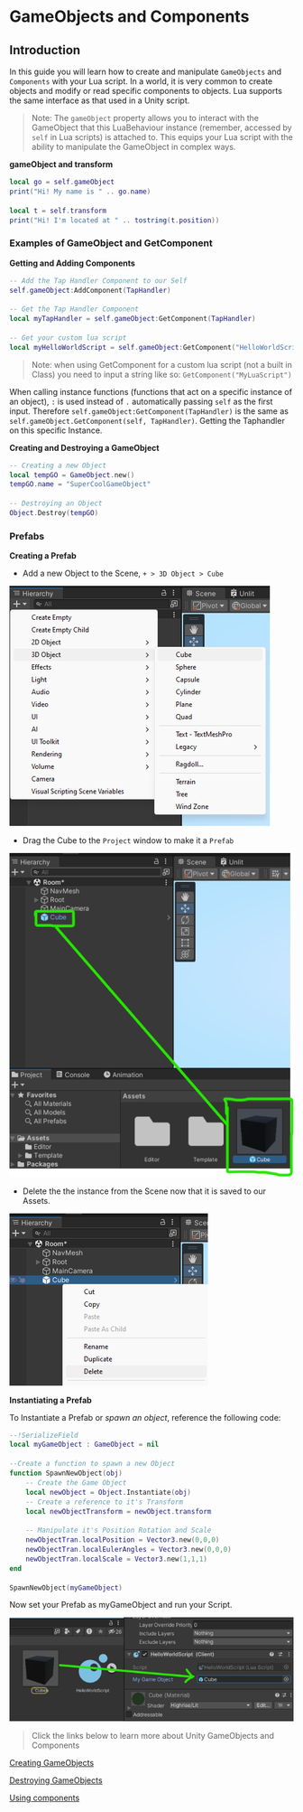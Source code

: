 # **GameObjects and Components**

## **Introduction**
In this guide you will learn how to create and manipulate `GameObjects` and `Components` with your Lua script.
In a world, it is very common to create objects and modify or read specific components to objects.
Lua supports the same interface as that used in a Unity script.

> Note: The `gameObject` property allows you to interact with the GameObject that this LuaBehaviour instance (remember, accessed by `self` in Lua scripts) is attached to. This equips your Lua script with the ability to manipulate the GameObject in complex ways.

**gameObject and transform**
```lua
local go = self.gameObject
print("Hi! My name is " .. go.name)

local t = self.transform
print("Hi! I'm located at " .. tostring(t.position))
```

### **Examples of GameObject and GetComponent**

**Getting and Adding Components**
```lua
-- Add the Tap Handler Component to our Self
self.gameObject:AddComponent(TapHandler)

-- Get the Tap Handler Component
local myTapHandler = self.gameObject:GetComponent(TapHandler)

-- Get your custom lua script
local myHelloWorldScript = self.gameObject:GetComponent("HelloWorldScript")
```

> Note: when using GetComponent for a custom lua script (not a built in Class) you need to input a string like so: `GetComponent("MyLuaScript")`

When calling instance functions (functions that act on a specific instance of an object), `:` is used instead of `.` automatically passing `self` as the first input. 
Therefore `self.gameObject:GetComponent(TapHandler)` is the same as `self.gameObject.GetComponent(self, TapHandler)`. Getting the Taphandler on this specific Instance.

**Creating and Destroying a GameObject**
``` lua
-- Creating a new Object
local tempGO = GameObject.new()
tempGO.name = "SuperCoolGameObject"

-- Destroying an Object
Object.Destroy(tempGO)
```

### **Prefabs**

**Creating a Prefab**
- Add a new Object to the Scene, `+ > 3D Object > Cube`

![Add-Cube](/assets/learn/guides/studio/add-cube.png) 

- Drag the Cube to the `Project` window to make it a `Prefab`

![Create-Prefab](/assets/learn/guides/studio/create-prefab.png) 

- Delete the the instance from the Scene now that it is saved to our Assets.

![Delete-Instance](/assets/learn/guides/studio/delete-instance.png)

**Instantiating a Prefab**

To Instantiate a Prefab or *spawn an object*, reference the following code:
```lua
--!SerializeField
local myGameObject : GameObject = nil

--Create a function to spawn a new Object
function SpawnNewObject(obj)
    -- Create the Game Object
    local newObject = Object.Instantiate(obj)
    -- Create a reference to it's Transform
    local newObjectTransform = newObject.transform

    -- Manipulate it's Position Rotation and Scale
    newObjectTran.localPosition = Vector3.new(0,0,0)
    newObjectTran.localEulerAngles = Vector3.new(0,0,0)
    newObjectTran.localScale = Vector3.new(1,1,1)
end

SpawnNewObject(myGameObject)
```
Now set your Prefab as myGameObject and run your Script.

![Set-Prefab](/assets/learn/guides/studio/set-object.png)

>Click the links below to learn more about Unity GameObjects and Components

[Creating GameObjects](https://docs.unity3d.com/2020.3/Documentation/ScriptReference/Object.Instantiate.html)

[Destroying GameObjects](https://docs.unity3d.com/2020.3/Documentation/ScriptReference/Object.Destroy.html)

[Using components](https://docs.unity3d.com/2022.3/Documentation/Manual/UsingComponents.html)
